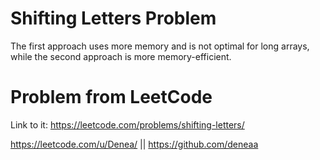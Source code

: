 # Shifting Letters Problem
The first approach uses more memory and is not optimal for long arrays, while the second approach is more memory-efficient.

# Problem from LeetCode
Link to it: https://leetcode.com/problems/shifting-letters/

https://leetcode.com/u/Denea/ || https://github.com/deneaa